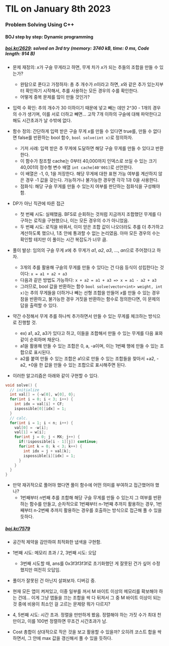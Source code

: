 # **TIL on January 8th 2023**
### Problem Solving Using C++
#### BOJ step by step: Dynamic programming
##### [boj.kr/2629](../../../Problem%20Solving/boj/Dynamic%20programming/2629-01-06-2023.cpp): solved on 3rd try (memory: 3740 kB, time: 0 ms, Code length: 914 B)
* 문제 재정의: *x*가 구슬 무게라고 하면, 무게 차가 *x*가 되는 추들의 조합을 만들 수 있는가?
  - 완탐으로 푼다고 가정하자: 총 추 개수가 *n*이라고 하면, *x*와 같은 추가 있는지부터 확인하기 시작해서, 추를 사용하는 모든 경우의 수를 확인한다.
  - 어떻게 중복 문제를 많이 만들 것인가?

* 입력 수 확인: 추의 개수가 30 이하이기 때문에 넣고 빼는 데만 2^30 - 1개의 경우의 수가 생기며, 이를 서로 더하고 빼면... 고작 7개 이하의 구슬에 대해 파악한다고 해도 시간초과가 날 수밖에 없다.

* 함수 정의: 간단하게 입력 받은 구슬 무게 *x*를 만들 수 있다면 true를, 만들 수 없다면 false를 반환하는 bool 함수, `bool solve(int x)`로 정의하자.
  - 기저 사례: 입력 받은 추 무게에 도달하면 해당 구슬 무게를 만들 수 있다고 반환한다.
  - 이 함수가 참조할 cache는 0부터 40,000까지 인덱스로 쓰일 수 있는 크기 40,001의 정수형 변수 배열 `int cache[40'001]`로 선언한다.
  - 이 배열은 -1, 0, 1을 저장한다. 해당 무게에 대한 표현 가능 여부를 계산하지 않은 경우 -1 값을 갖는다. 가능하거나 불가능한 경우엔 각각 1과 0을 사용한다.
  - 점화식: 해당 구슬 무게를 만들 수 있는지 여부를 판단하는 점화식을 구성해야 함.

* DP가 아닌 직관에 따른 접근
  - 첫 번째 시도: 실패했음. BFS로 순회하는 것처럼 지금까지 조합했던 무게를 다 구하는 로직을 구현했으나, 이는 모든 경우의 수가 아니었음.
  - 두 번째 시도: 로직을 바꿔서, 이미 얻은 조합 값이 나오더라도 추를 더 추가하고 계산하도록 했으나, 1초 안에 통과할 수 없는 논리였음. 아마 모든 경우의 수는 확인할 테지만 이 풀이는 시간 복잡도가 너무 큼.

* 풀이 발상: 임의의 구슬 무게 *x*에 추 무게가 *a1*, *a2*, *a3*, ..., *an*으로 주어졌다고 하자.
  - 3개의 추를 활용해 구슬의 무게를 만들 수 있다는 건 다음 등식이 성립한다는 것이다: `x = a1 + a2 + a3`
  - 다음과 같은 방법도 가능하다: `x + a2 = a1 + a3 => x = a1 - a2 + a3`
  - 그러므로, bool 값을 반환하는 함수 `bool solve(vector<int> weight, int x)`는 추의 무게들을 더하거나 빼는 선형 조합을 만들어 *x*를 만들 수 있는 경우 참을 반환하고, 불가능한 경우 거짓을 반환하는 함수로 정의한다면, 이 문제의 답을 출력할 수 있다.
  
* 약간 수정해서 무게 추를 하나씩 추가하면서 만들 수 있는 무게를 체크하는 방식으로 진행할 것.
  - ex) a1, a2, a3가 있다고 하고, 이들을 조합해서 만들 수 있는 무게를 다음 표와 같이 순회하며 채운다.
  - a1을 활용해 만들 수 있는 조합은 0, a, -a이며, 이는 1번째 행에 만들 수 있는 조합으로 표시된다.
  - a2를 붙여 만들 수 있는 조합은 a1으로 만들 수 있는 조합들을 찾아서 +a2, -a2, +0을 한 값을 만들 수 있는 조합으로 표시해주면 된다.
* 이러한 알고리즘은 아래와 같이 구현할 수 있다.

```cpp
void solve() {
  // initialize
  int val[] = {-w[0], w[0], 0};
  for(int i = 0; i < 3; i++) {
    int idx = val[i] + CF;
    ispossible[0][idx] = 1;
  }
  // calc.
  for(int i = 1; i < n; i++) {
    val[0] = -w[i];
    val[1] = w[i];
    for(int j = 0; j < MX; j++) {
      if(!ispossible[i - 1][j]) continue;
      for(int k = 0; k < 3; k++) {
        int idx = j + val[k];
        ispossible[i][idx] = 1;
      }
    }
  }
}
```

* 만약 재귀적으로 풀어야 했다면 풀이 함수에 어떤 의미를 부여하고 접근했어야 했나?
  - 1번째부터 n번째 추를 조합해 해당 구슬 무게를 만들 수 있는지 그 여부를 반환하는 함수를 만들고, 순차적으로 1번째부터 n-1번째 추까지 활용하는 경우, 1번째부터 n-2번째 추까지 활용하는 경우를 호출하는 방식으로 접근해 풀 수 있을 듯하다.

##### [boj.kr/7579](../../../Problem%20Solving/boj/Dynamic%20programming/7579-01-08-2023.cpp)
* 공간적 제약을 감안하여 최적화한 냅색을 구현함.
* 1번째 시도: 메모리 초과 / 2, 3번째 시도: 오답
  - 3번째 시도할 때, ans를 0x3f3f3f3f로 초기화했던 게 잘못된 건가 싶어 수정했지만 여전히 오답임.
* 풀이가 잘못된 건 아닌지 살펴보자. 디버깅 중.

* 현재 모든 앱이 켜져있고, 이중 일부를 꺼서 M 바이트 이상의 메모리를 확보해야 하는 건데... 이게 그냥 앱들을 끄는 조합을 싹 다 뒤져서 그 중 M 바이트 이상이 되는 것 중에 비용이 최소인 걸 고르는 문제랑 뭐가 다르지?

* 4, 5번째 시도: 시간 초과. 정렬을 만만하게 봤음. 정렬해야 하는 가짓 수가 최대 천만이고, 이를 100번 정렬하면 무조건 시간초과가 남.

* Cost 총합이 상대적으로 작은 것을 보고 활용할 수 있을까? 오히려 코스트 합을 싹 하면서, 그 안에 max 값을 갱신해서 풀 수 있을 듯하다.